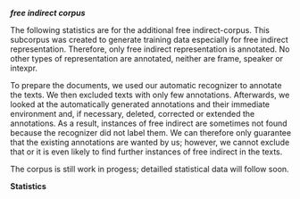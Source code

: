 ***free indirect corpus***

The following statistics are for the additional free indirect-corpus. This subcorpus was created to generate training data especially for free indirect representation. Therefore, only free indirect representation is annotated. No other types of representation are annotated, neither are frame, speaker or intexpr.

To prepare the documents, we used our automatic recognizer to annotate the texts. We then excluded texts with only few annotations. Afterwards, we looked at the automatically generated annotations and their immediate environment and, if necessary, deleted, corrected or extended the annotations. As a result, instances of free indirect are sometimes not found because the recognizer did not label them. We can therefore only guarantee that the existing annotations are wanted by us; however, we cannot exclude that or it is even likely to find further instances of free indirect in the texts.

The corpus is still work in progess; detailled statistical data will follow soon.

**Statistics**
